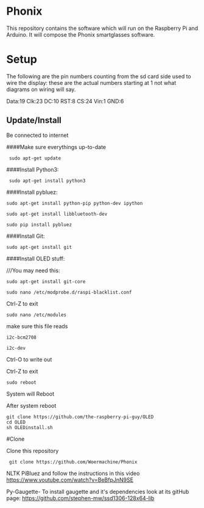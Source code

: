 # Phonix

This repository contains the software which will run on the Raspberry Pi and Arduino. It will compose the Phonix smartglasses software.

# Setup

The following are the pin numbers counting from the sd card side used to wire the display: these are the actual numbers starting at 1 not what diagrams on wiring will say. 

Data:19
Clk:23
DC:10
RST:8
CS:24
Vin:1
GND:6

## Update/Install
Be connected to internet

####Make sure everythings up-to-date

``` sudo apt-get update```

####Install Python3:

``` sudo apt-get install python3```

####Install pybluez:

```
sudo apt-get install python-pip python-dev ipython

sudo apt-get install libbluetooth-dev

sudo pip install pybluez
``` 

####Install Git:

```sudo apt-get install git```

####Install OLED stuff:

///You may need this:
```
sudo apt-get install git-core

sudo nano /etc/modprobe.d/raspi-blacklist.conf
```

Ctrl-Z to exit

```
sudo nano /etc/modules
```

make sure this file reads

```
i2c-bcm2708

i2c-dev
```

Ctrl-O to write out

Ctrl-Z to exit

```
sudo reboot
```
System will Reboot

After system reboot
```
git clone https://github.com/the-raspberry-pi-guy/OLED
cd OLED
sh OLEDinstall.sh
```

#Clone

Clone this repository

``` git clone https://github.com/Woermachine/Phonix```

NLTK
PiBluez
and follow the instructions in this video https://www.youtube.com/watch?v=BeBfpJnN9SE

Py-Gaugette-
To install gaugette and it's dependencies look at its gitHub page: https://github.com/stephen-mw/ssd1306-128x64-lib
